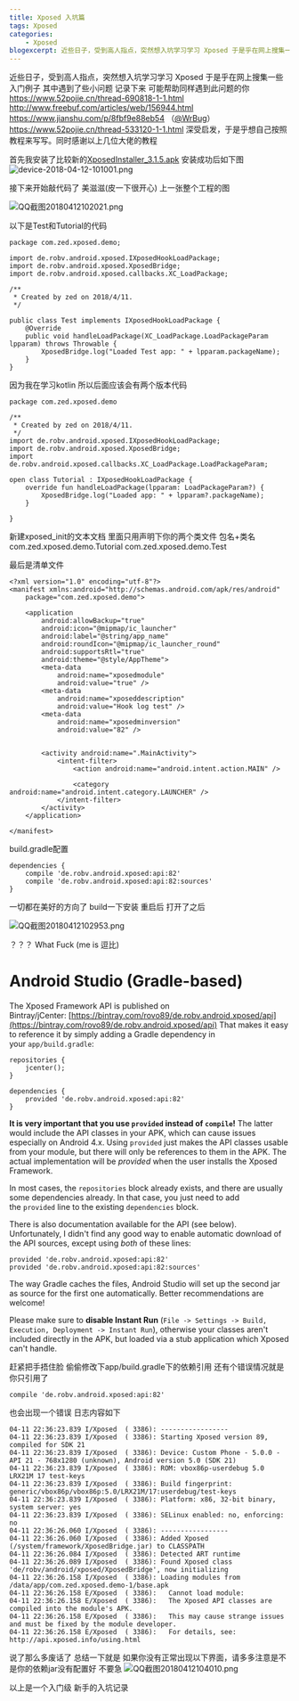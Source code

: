 ```yaml
---
title: Xposed 入坑篇
tags: Xposed 
categories:
    - Xposed
blogexcerpt: 近些日子，受到高人指点，突然想入坑学习学习 Xposed 于是乎在网上搜集一些入门例子 其中遇到了些小问题 记录下来 可能帮助同样遇到此问题的你
---
```


近些日子，受到高人指点，突然想入坑学习学习 Xposed 于是乎在网上搜集一些入门例子 其中遇到了些小问题 记录下来 可能帮助同样遇到此问题的你
https://www.52pojie.cn/thread-690818-1-1.html
http://www.freebuf.com/articles/web/156944.html
https://www.jianshu.com/p/8fbf9e88eb54 （[@WrBug](https://www.jianshu.com/u/348b77e56202)）
https://www.52pojie.cn/thread-533120-1-1.html
深受启发，于是乎想自己按照教程来写写。同时感谢以上几位大佬的教程

首先我安装了比较新的[XposedInstaller_3.1.5.apk](https://share.weiyun.com/57vAGwz)
安装成功后如下图
![device-2018-04-12-101001.png](https://upload-images.jianshu.io/upload_images/5223850-f13695c22e04c29e.png?imageMogr2/auto-orient/strip%7CimageView2/2/w/480)

接下来开始敲代码了 美滋滋(皮一下很开心) 上一张整个工程的图

![QQ截图20180412102021.png](https://upload-images.jianshu.io/upload_images/5223850-16221197238999ea.png?imageMogr2/auto-orient/strip%7CimageView2/2/w/1240)

以下是Test和Tutorial的代码
```
package com.zed.xposed.demo;

import de.robv.android.xposed.IXposedHookLoadPackage;
import de.robv.android.xposed.XposedBridge;
import de.robv.android.xposed.callbacks.XC_LoadPackage;

/**
 * Created by zed on 2018/4/11.
 */

public class Test implements IXposedHookLoadPackage {
    @Override
    public void handleLoadPackage(XC_LoadPackage.LoadPackageParam lpparam) throws Throwable {
        XposedBridge.log("Loaded Test app: " + lpparam.packageName);
    }
}

```
因为我在学习kotlin 所以后面应该会有两个版本代码
```
package com.zed.xposed.demo

/**
 * Created by zed on 2018/4/11.
 */
import de.robv.android.xposed.IXposedHookLoadPackage;
import de.robv.android.xposed.XposedBridge;
import de.robv.android.xposed.callbacks.XC_LoadPackage.LoadPackageParam;

open class Tutorial : IXposedHookLoadPackage {
    override fun handleLoadPackage(lpparam: LoadPackageParam?) {
        XposedBridge.log("Loaded app: " + lpparam?.packageName);
    }

}
```
新建xposed_init的文本文档 里面只用声明下你的两个类文件 包名+类名
com.zed.xposed.demo.Tutorial
com.zed.xposed.demo.Test

最后是清单文件
```
<?xml version="1.0" encoding="utf-8"?>
<manifest xmlns:android="http://schemas.android.com/apk/res/android"
    package="com.zed.xposed.demo">

    <application
        android:allowBackup="true"
        android:icon="@mipmap/ic_launcher"
        android:label="@string/app_name"
        android:roundIcon="@mipmap/ic_launcher_round"
        android:supportsRtl="true"
        android:theme="@style/AppTheme">
        <meta-data
            android:name="xposedmodule"
            android:value="true" />
        <meta-data
            android:name="xposeddescription"
            android:value="Hook log test" />
        <meta-data
            android:name="xposedminversion"
            android:value="82" />


        <activity android:name=".MainActivity">
            <intent-filter>
                <action android:name="android.intent.action.MAIN" />

                <category android:name="android.intent.category.LAUNCHER" />
            </intent-filter>
        </activity>
    </application>

</manifest>
```

build.gradle配置  
```
dependencies {
    compile 'de.robv.android.xposed:api:82'
    compile 'de.robv.android.xposed:api:82:sources'
}
```
一切都在美好的方向了 build一下安装 重启后 打开了之后

![QQ截图20180412102953.png](https://upload-images.jianshu.io/upload_images/5223850-05839017c53a4de0.png?imageMogr2/auto-orient/strip%7CimageView2/2/w/480)

？？？ What Fuck (me is 逗比)
# Android Studio (Gradle-based)

The Xposed Framework API is published on Bintray/jCenter: [https://bintray.com/rovo89/de.robv.android.xposed/api](https://bintray.com/rovo89/de.robv.android.xposed/api)
That makes it easy to reference it by simply adding a Gradle dependency in your `app/build.gradle`:

```source-groovy-gradle
repositories {
    jcenter();
}

dependencies {
    provided 'de.robv.android.xposed:api:82'
}
```

**It is very important that you use `provided` instead of `compile`!** The latter would include the API classes in your APK, which can cause issues especially on Android 4.x. Using `provided` just makes the API classes usable from your module, but there will only be references to them in the APK. The actual implementation will be *provided* when the user installs the Xposed Framework.

In most cases, the `repositories` block already exists, and there are usually some dependencies already. In that case, you just need to add the `provided` line to the existing `dependencies` block.

There is also documentation available for the API (see below). Unfortunately, I didn't find any good way to enable automatic download of the API sources, except using *both* of these lines:

```source-groovy-gradle
provided 'de.robv.android.xposed:api:82'
provided 'de.robv.android.xposed:api:82:sources'
```

The way Gradle caches the files, Android Studio will set up the second jar as source for the first one automatically. Better recommendations are welcome!

Please make sure to **disable Instant Run** (`File -> Settings -> Build, Execution, Deployment -> Instant Run`), otherwise your classes aren't included directly in the APK, but loaded via a stub application which Xposed can't handle.


赶紧把手捂住脸 偷偷修改下app/build.gradle下的依赖引用
还有个错误情况就是 你只引用了
```
compile 'de.robv.android.xposed:api:82'
```

也会出现一个错误 日志内容如下
```
04-11 22:36:23.839 I/Xposed  ( 3386): -----------------
04-11 22:36:23.839 I/Xposed  ( 3386): Starting Xposed version 89, compiled for SDK 21
04-11 22:36:23.839 I/Xposed  ( 3386): Device: Custom Phone - 5.0.0 - API 21 - 768x1280 (unknown), Android version 5.0 (SDK 21)
04-11 22:36:23.839 I/Xposed  ( 3386): ROM: vbox86p-userdebug 5.0 LRX21M 17 test-keys
04-11 22:36:23.839 I/Xposed  ( 3386): Build fingerprint: generic/vbox86p/vbox86p:5.0/LRX21M/17:userdebug/test-keys
04-11 22:36:23.839 I/Xposed  ( 3386): Platform: x86, 32-bit binary, system server: yes
04-11 22:36:23.839 I/Xposed  ( 3386): SELinux enabled: no, enforcing: no
04-11 22:36:26.060 I/Xposed  ( 3386): -----------------
04-11 22:36:26.060 I/Xposed  ( 3386): Added Xposed (/system/framework/XposedBridge.jar) to CLASSPATH
04-11 22:36:26.084 I/Xposed  ( 3386): Detected ART runtime
04-11 22:36:26.089 I/Xposed  ( 3386): Found Xposed class 'de/robv/android/xposed/XposedBridge', now initializing
04-11 22:36:26.158 I/Xposed  ( 3386): Loading modules from /data/app/com.zed.xposed.demo-1/base.apk
04-11 22:36:26.158 E/Xposed  ( 3386):   Cannot load module:
04-11 22:36:26.158 E/Xposed  ( 3386):   The Xposed API classes are compiled into the module's APK.
04-11 22:36:26.158 E/Xposed  ( 3386):   This may cause strange issues and must be fixed by the module developer.
04-11 22:36:26.158 E/Xposed  ( 3386):   For details, see: http://api.xposed.info/using.html

```

说了那么多废话了 总结一下就是 如果你没有正常出现以下界面，请多多注意是不是你的依赖jar没有配置好 不要急
![QQ截图20180412104010.png](https://upload-images.jianshu.io/upload_images/5223850-a1d1560fd1eef8dd.png?imageMogr2/auto-orient/strip%7CimageView2/2/w/480)


以上是一个入门级 新手的入坑记录